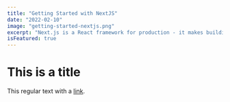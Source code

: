 ```yaml
---
title: "Getting Started with NextJS"
date: "2022-02-10"
image: "getting-started-nextjs.png"
excerpt: "Next.js is a React framework for production - it makes building fullstack React apps and API servers a breeze, even for large apps."
isFeatured: true
---
```


# This is a title

This regular text with a [link](https://nextjs.org).
